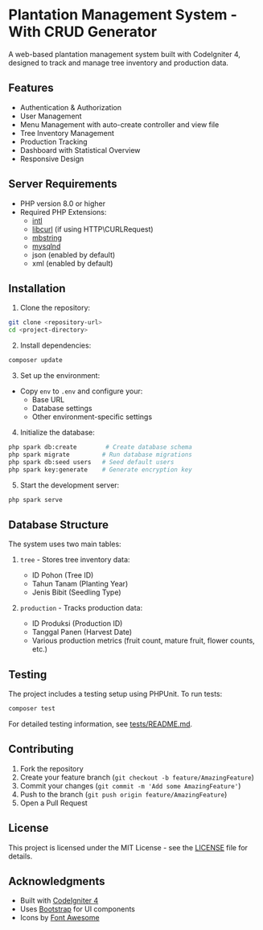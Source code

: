 # Plantation Management System - With CRUD Generator

A web-based plantation management system built with CodeIgniter 4, designed to track and manage tree inventory and production data.

## Features

- Authentication & Authorization
- User Management
- Menu Management with auto-create controller and view file
- Tree Inventory Management
- Production Tracking
- Dashboard with Statistical Overview
- Responsive Design

## Server Requirements

- PHP version 8.0 or higher
- Required PHP Extensions:
  - [intl](http://php.net/manual/en/intl.requirements.php)
  - [libcurl](http://php.net/manual/en/curl.requirements.php) (if using HTTP\CURLRequest)
  - [mbstring](http://php.net/manual/en/mbstring.installation.php)
  - [mysqlnd](http://php.net/manual/en/mysqlnd.install.php)
  - json (enabled by default)
  - xml (enabled by default)

## Installation

1. Clone the repository:

```bash
git clone <repository-url>
cd <project-directory>
```

2. Install dependencies:
```bash
composer update
```

3. Set up the environment:
- Copy `env` to `.env` and configure your:
  - Base URL
  - Database settings
  - Other environment-specific settings

4. Initialize the database:
```bash
php spark db:create        # Create database schema
php spark migrate         # Run database migrations
php spark db:seed users   # Seed default users
php spark key:generate    # Generate encryption key
```

5. Start the development server:
```bash
php spark serve
```

## Database Structure

The system uses two main tables:

1. `tree` - Stores tree inventory data:
   - ID Pohon (Tree ID)
   - Tahun Tanam (Planting Year)
   - Jenis Bibit (Seedling Type)

2. `production` - Tracks production data:
   - ID Produksi (Production ID)
   - Tanggal Panen (Harvest Date)
   - Various production metrics (fruit count, mature fruit, flower counts, etc.)

## Testing

The project includes a testing setup using PHPUnit. To run tests:

```bash
composer test
```

For detailed testing information, see [tests/README.md](tests/README.md).

## Contributing

1. Fork the repository
2. Create your feature branch (`git checkout -b feature/AmazingFeature`)
3. Commit your changes (`git commit -m 'Add some AmazingFeature'`)
4. Push to the branch (`git push origin feature/AmazingFeature`)
5. Open a Pull Request

## License

This project is licensed under the MIT License - see the [LICENSE](LICENSE) file for details.

## Acknowledgments

- Built with [CodeIgniter 4](https://codeigniter.com/)
- Uses [Bootstrap](https://getbootstrap.com/) for UI components
- Icons by [Font Awesome](https://fontawesome.com/)
